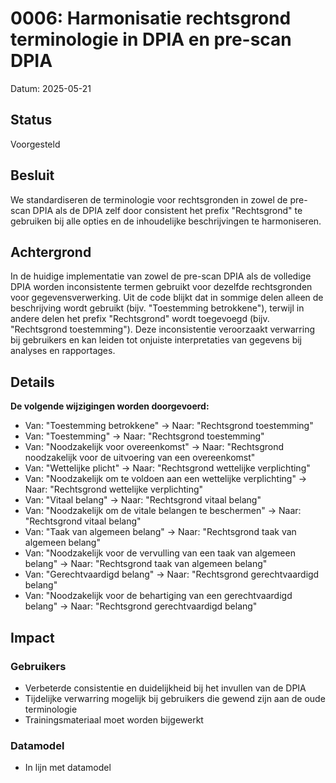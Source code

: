 # 0006: Harmonisatie rechtsgrond terminologie in DPIA en pre-scan DPIA

Datum: 2025-05-21

## Status

Voorgesteld

## Besluit

We standardiseren de terminologie voor rechtsgronden in zowel de pre-scan DPIA als de DPIA zelf door consistent het prefix "Rechtsgrond" te gebruiken bij alle opties en de inhoudelijke beschrijvingen te harmoniseren.

## Achtergrond

In de huidige implementatie van zowel de pre-scan DPIA als de volledige DPIA worden inconsistente termen gebruikt voor dezelfde rechtsgronden voor gegevensverwerking. Uit de code blijkt dat in sommige delen alleen de beschrijving wordt gebruikt (bijv. "Toestemming betrokkene"), terwijl in andere delen het prefix "Rechtsgrond" wordt toegevoegd (bijv. "Rechtsgrond toestemming"). Deze inconsistentie veroorzaakt verwarring bij gebruikers en kan leiden tot onjuiste interpretaties van gegevens bij analyses en rapportages.

## Details

**De volgende wijzigingen worden doorgevoerd:**
- Van: "Toestemming betrokkene" → Naar: "Rechtsgrond toestemming"
- Van: "Toestemming" → Naar: "Rechtsgrond toestemming"
- Van: "Noodzakelijk voor overeenkomst" → Naar: "Rechtsgrond noodzakelijk voor de uitvoering van een overeenkomst"
- Van: "Wettelijke plicht" → Naar: "Rechtsgrond wettelijke verplichting"
- Van: "Noodzakelijk om te voldoen aan een wettelijke verplichting" → Naar: "Rechtsgrond wettelijke verplichting"
- Van: "Vitaal belang" → Naar: "Rechtsgrond vitaal belang"
- Van: "Noodzakelijk om de vitale belangen te beschermen" → Naar: "Rechtsgrond vitaal belang"
- Van: "Taak van algemeen belang" → Naar: "Rechtsgrond taak van algemeen belang"
- Van: "Noodzakelijk voor de vervulling van een taak van algemeen belang" → Naar: "Rechtsgrond taak van algemeen belang"
- Van: "Gerechtvaardigd belang" → Naar: "Rechtsgrond gerechtvaardigd belang"
- Van: "Noodzakelijk voor de behartiging van een gerechtvaardigd belang" → Naar: "Rechtsgrond gerechtvaardigd belang"

## Impact

### Gebruikers
- Verbeterde consistentie en duidelijkheid bij het invullen van de DPIA
- Tijdelijke verwarring mogelijk bij gebruikers die gewend zijn aan de oude terminologie
- Trainingsmateriaal moet worden bijgewerkt

### Datamodel
- In lijn met datamodel
